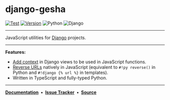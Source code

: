 # django-gesha

[![Test](https://github.com/ely-as/django-gesha/actions/workflows/test.yml/badge.svg?branch=main)](https://github.com/ely-as/django-gesha/actions/workflows/test.yml)
[![Version](https://img.shields.io/pypi/v/django-gesha)](https://pypi.org/project/django-gesha/)
![Python](https://img.shields.io/pypi/pyversions/django-gesha)
![Django](https://img.shields.io/pypi/djversions/django-gesha)

---

JavaScript utilities for [Django](https://www.djangoproject.com/) projects.

---

**Features:**

  - [Add context](user_guide/#add-context) in Django views to be used in JavaScript
    functions.
  - [Reverse URLs](user_guide/#reverse-urls) natively in JavaScript (equivalent to
    `#!py reverse()` in Python and
    <span style="white-space:nowrap;">`#!django {% url %}`</span> in templates).
  - Written in TypeScript and fully-typed Python.

---

[**Documentation**](https://django-gesha.readthedocs.io/en/latest/)
**&nbsp;•&nbsp;**
[**Issue Tracker**](https://github.com/ely-as/django-gesha/issues)
**&nbsp;•&nbsp;**
[**Source**](https://github.com/ely-as/django-gesha)
